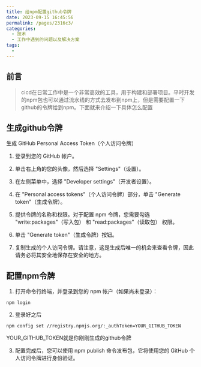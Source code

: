 ```yaml
---
title: 给npm配置github令牌
date: 2023-09-15 16:45:56
permalink: /pages/2316c3/
categories:
  - 技术
  - 工作中遇到的问题以及解决方案
tags:
  - 
---
```

## 前言
>cicd在日常工作中是一个非常高效的工具，用于构建和部署项目。平时开发的npm包也可以通过流水线的方式去发布到npm上，但是需要配置一下github的令牌给到npm。下面就来介绍一下具体怎么配置


## 生成github令牌
生成 GitHub Personal Access Token（个人访问令牌）

1. 登录到您的 GitHub 帐户。

2. 单击右上角的您的头像，然后选择 "Settings"（设置）。

3. 在左侧菜单中，选择 "Developer settings"（开发者设置）。

4. 在 "Personal access tokens"（个人访问令牌）部分，单击 "Generate token"（生成令牌）。

5. 提供令牌的名称和权限。对于配置 npm 令牌，您需要勾选 "write:packages"（写入包） 和 "read:packages"（读取包） 权限。

6. 单击 "Generate token"（生成令牌）按钮。

7. 复制生成的个人访问令牌。请注意，这是生成后唯一的机会来查看令牌，因此请务必将其安全地保存在安全的地方。

## 配置npm令牌

1. 打开命令行终端，并登录到您的 npm 帐户（如果尚未登录）：
```shell
npm login
```
2. 登录好之后
```shell
npm config set //registry.npmjs.org/:_authToken=YOUR_GITHUB_TOKEN

```
YOUR_GITHUB_TOKEN就是你刚刚生成的github令牌
 
3. 配置完成后，您可以使用 npm publish 命令发布包，它将使用您的 GitHub 个人访问令牌进行身份验证。
